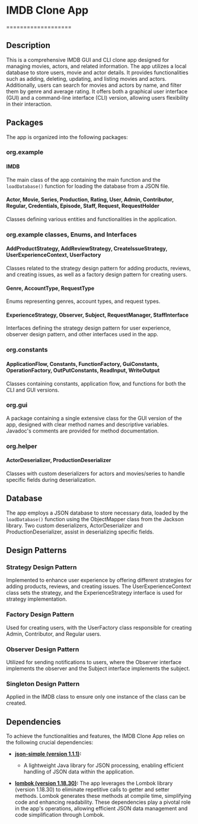 # IMDB Clone App
===================
## Description
This is a comprehensive IMDB GUI and CLI clone app designed for managing movies, actors, and related information. The app utilizes a local database to store users, movie and actor details. It provides functionalities such as adding, deleting, updating, and listing movies and actors. Additionally, users can search for movies and actors by name, and filter them by genre and average rating. It offers both a graphical user interface (GUI) and a command-line interface (CLI) version, allowing users flexibility in their interaction.

## Packages
The app is organized into the following packages:

### org.example
#### IMDB
The main class of the app containing the main function and the `loadDatabase()` function for loading the database from a JSON file.
#### Actor, Movie, Series, Production, Rating, User, Admin, Contributor, Regular, Credentials, Episode, Staff, Request, RequestHolder
Classes defining various entities and functionalities in the application.

### org.example classes, Enums, and Interfaces
#### AddProductStrategy, AddReviewStrategy, CreateIssueStrategy, UserExperienceContext, UserFactory
Classes related to the strategy design pattern for adding products, reviews, and creating issues, as well as a factory design pattern for creating users.
#### Genre, AccountType, RequestType
Enums representing genres, account types, and request types.
#### ExperienceStrategy, Observer, Subject, RequestManager, StaffInterface
Interfaces defining the strategy design pattern for user experience, observer design pattern, and other interfaces used in the app.

### org.constants 
#### ApplicationFlow, Constants, FunctionFactory, GuiConstants, OperationFactory, OutPutConstants, ReadInput, WriteOutput
Classes containing constants, application flow, and functions for both the CLI and GUI versions.

### org.gui
A package containing a single extensive class for the GUI version of the app, designed with clear method names and descriptive variables. Javadoc's comments are provided for method documentation.

### org.helper
#### ActorDeserializer, ProductionDeserializer
Classes with custom deserializers for actors and movies/series to handle specific fields during deserialization.

## Database
The app employs a JSON database to store necessary data, loaded by the `loadDatabase()` function using the ObjectMapper class from the Jackson library. Two custom deserializers, ActorDeserializer and ProductionDeserializer, assist in deserializing specific fields.

## Design Patterns
### Strategy Design Pattern
Implemented to enhance user experience by offering different strategies for adding products, reviews, and creating issues. The UserExperienceContext class sets the strategy, and the ExperienceStrategy interface is used for strategy implementation.
### Factory Design Pattern
Used for creating users, with the UserFactory class responsible for creating Admin, Contributor, and Regular users.
### Observer Design Pattern
Utilized for sending notifications to users, where the Observer interface implements the observer and the Subject interface implements the subject.
### Singleton Design Pattern
Applied in the IMDB class to ensure only one instance of the class can be created.

## Dependencies
To achieve the functionalities and features, the IMDB Clone App relies on the following crucial dependencies:

- **[json-simple (version 1.1.1)](https://github.com/fangyidong/json-simple):**
    - A lightweight Java library for JSON processing, enabling efficient handling of JSON data within the application.

- **[lombok (version 1.18.30)](https://projectlombok.org/):**
  The app leverages the Lombok library (version 1.18.30) to eliminate repetitive calls to getter and setter methods. Lombok generates these methods at compile time, simplifying code and enhancing readability.
These dependencies play a pivotal role in the app's operations, allowing efficient JSON data management and code simplification through Lombok.
